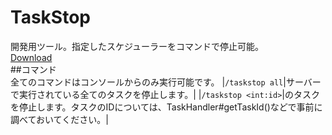 # TaskStop  
開発用ツール。指定したスケジューラーをコマンドで停止可能。  
[Download](https://github.com/gamesukimanIRS/TaskStop/releases/)  
 ##コマンド  
 全てのコマンドはコンソールからのみ実行可能です。
|`/taskstop all`|サーバーで実行されている全てのタスクを停止します。|
|`/taskstop <int:id>`|<id>のタスクを停止します。タスクのIDについては、TaskHandler#getTaskId()などで事前に調べておいてください。|
